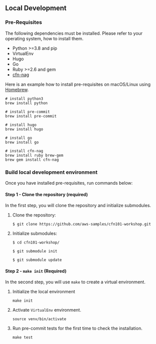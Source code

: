 ## Local Development

### Pre-Requisites
The following dependencies must be installed. Please refer to your operating system, how to install them.

- Python >=3.8 and pip
- VirtualEnv
- Hugo
- Go
- Ruby >=2.6 and gem
- [cfn-nag](https://github.com/stelligent/cfn_nag)

Here is an example how to install pre-requisites on macOS/Linux using [Homebrew](https://brew.sh/).
```shell
# install python3
brew install python

# install pre-commit
brew install pre-commit

# install hugo
brew install hugo

# install go
brew install go

# install cfn-nag
brew install ruby brew-gem
brew gem install cfn-nag
```

### Build local development environment
Once you have installed pre-requisites, run commands below:

#### Step 1 - Clone the repository (required)
In the first step, you will clone the repository and initialize submodules.

1. Clone the repository:
   ```shell
   $ git clone https://github.com/aws-samples/cfn101-workshop.git
   ```
2. Initialize submodules:
   ```shell
   $ cd cfn101-workshop/

   $ git submodule init

   $ git submodule update
   ```

#### Step 2 - `make init` (Required)
In the second step, you will use `make` to create a virtual environment.

1. Initialize the local environment
   ```shell
   make init
   ```
1. Activate `VirtualEnv` environment.
   ```shell
   source venv/bin/activate
   ```
1. Run pre-commit tests for the first time to check the installation.
   ```shell
   make test
   ```
